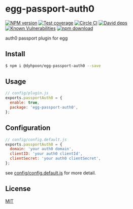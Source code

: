 # egg-passport-auth0

[![NPM version][npm-image]][npm-url]
[![Test coverage][codecov-image]][codecov-url]
[![Circle CI][circle-image]][circle-ci]
[![David deps][david-image]][david-url]
[![Known Vulnerabilities][snyk-image]][snyk-url]
[![npm download][download-image]][download-url]

[npm-image]: https://img.shields.io/npm/v/@dyhpoon/egg-passport-auth0.svg?style=flat-square
[npm-url]: https://npmjs.org/package/@dyhpoon/egg-passport-auth0
[circle-image]: https://circleci.com/gh/dyhpoon/egg-passport-auth0.svg?style=shield
[circle-ci]: https://circleci.com/gh/dyhpoon/egg-passport-auth0
[codecov-image]: https://img.shields.io/codecov/c/auth0/eggjs/@dyhpoon/egg-passport-auth0.svg?style=flat-square
[codecov-url]: https://codecov.io/auth0/eggjs/@dyhpoon/egg-passport-auth0?branch=master
[david-image]: https://img.shields.io/david/dyhpoon/egg-passport-auth0.svg?style=flat-square
[david-url]: https://david-dm.org/dyhpoon/egg-passport-auth0
[snyk-image]: https://snyk.io/test/npm/@dyhpoon/egg-passport-auth0/badge.svg?style=flat-square
[snyk-url]: https://snyk.io/test/npm/@dyhpoon/egg-passport-auth0
[download-image]: https://img.shields.io/npm/dt/@dyhpoon/egg-passport-auth0.svg?style=flat-square
[download-url]: https://npmjs.org/package/@dyhpoon/egg-passport-auth0

auth0 passport plugin for egg

## Install

```bash
$ npm i @dyhpoon/egg-passport-auth0 --save
```

## Usage

```js
// config/plugin.js
exports.passportAuth0 = {
  enable: true,
  package: 'egg-passport-auth0',
};
```

## Configuration

```js
// config/config.default.js
exports.passportAuth0 = {
  domain: 'your auth0 domain',
  clientID: 'your auth0 clientId',
  clientSecret: 'your auth0 clientSecret',
};
```

see [config/config.default.js](config/config.default.js) for more detail.

## License

[MIT](LICENSE.txt)
